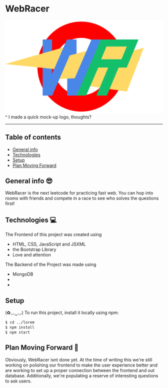 # WebRacer

<img src="./files/WebRacerLogo.svg">
^ I made a quick mock-up logo, thoughts?

---
## Table of contents
* [General info](#General-info-😎)
* [Technologies](#technologies-💻)
* [Setup](#setup)
* [Plan Moving Forward](#Plan-Moving-Forward-🤔)

## General info 😎
WebRacer is the next leetcode for practicing fast web. You can hop into rooms with friends and compete in a race to see who solves the questions first!
	
## Technologies 💻
The Frontend of this project was created using
* HTML, CSS, JavaScript and JSXML
* the Bootstrap Library
* Love and attention 

The Backend of the Project was made using
* MongoDB
* 
*  
	
## Setup
(✿◡‿◡)
To run this project, install it locally using npm:

```
$ cd ../lorem
$ npm install
$ npm start
```
 
## Plan Moving Forward 🤔
Obviously, WebRacer isnt done yet. At the time of writing this we're still working on polishing our frontend to make the user experience better and are working to set up a proper connection between the frontend and out database. Additionally, we're populating a reserve of interesting questions to ask users.
